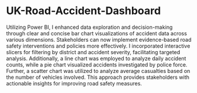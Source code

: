 # UK-Road-Accident-Dashboard
Utilizing Power BI, I enhanced data exploration and decision-making through clear and concise bar chart visualizations of accident data across various dimensions. Stakeholders can now implement evidence-based road safety interventions and policies more effectively. I incorporated interactive slicers for filtering by district and accident severity, facilitating targeted analysis. Additionally, a line chart was employed to analyze daily accident counts, while a pie chart visualized accidents investigated by police force. Further, a scatter chart was utilized to analyze average casualties based on the number of vehicles involved. This approach provides stakeholders with actionable insights for improving road safety measures.
